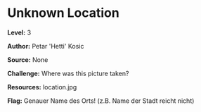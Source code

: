 # Unknown Location

**Level:** 3

**Author:** Petar 'Hetti' Kosic

**Source:** None

**Challenge:**
Where was this picture taken?

**Resources:**
location.jpg

**Flag:** 
Genauer Name des Orts! (z.B. Name der Stadt reicht nicht)
